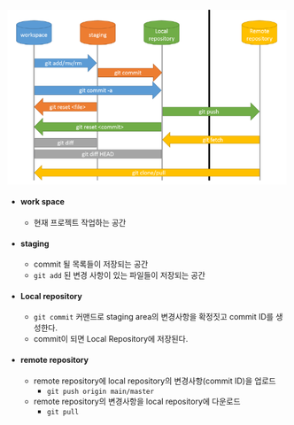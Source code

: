 ![image-20250217232844378](../images/image-20250217232844378.png)

- #### work space

  - 현재 프로젝트 작업하는 공간

- #### staging 

  - commit 될 목록들이 저장되는 공간
  - `git add` 된 변경 사항이 있는 파일들이 저장되는 공간

- #### Local repository

  - `git commit` 커맨드로 staging area의 변경사항을 확정짓고 commit ID를 생성한다.
  - commit이 되면 Local Repository에 저장된다.

- #### remote repository

  - remote repository에 local repository의 변경사항(commit ID)을 업로드
    - `git push origin main/master`
  - remote repository의 변경사항을 local repository에 다운로드
    - `git pull`
